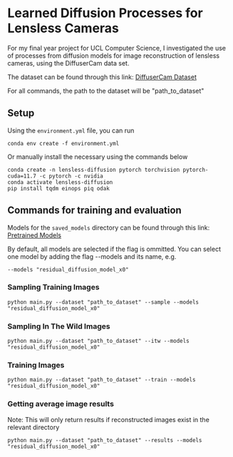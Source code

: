 # Learned Diffusion Processes for Lensless Cameras

For my final year project for UCL Computer Science, I investigated the use of processes from diffusion models for image reconstruction of lensless cameras, using the DiffuserCam data set.

The dataset can be found through this link: [DiffuserCam Dataset](https://waller-lab.github.io/LenslessLearning/dataset.html)

For all commands, the path to the dataset will be "path_to_dataset"

## Setup

Using the `environment.yml` file, you can run

    conda env create -f environment.yml

Or manually install the necessary using the commands below

    conda create -n lensless-diffusion pytorch torchvision pytorch-cuda=11.7 -c pytorch -c nvidia
    conda activate lensless-diffusion
    pip install tqdm einops piq odak

## Commands for training and evaluation

Models for the `saved_models` directory can be found through this link: [Pretrained Models](https://liveuclac-my.sharepoint.com/:f:/g/personal/zcabson_ucl_ac_uk/Ej6XsdayLeRBsxO2p0V5eOUBsX9xyfb5c_mxJx5JvMoLPQ?e=flLKQ3)

By default, all models are selected if the flag is ommitted. You can select one model by adding the flag --models and its name, e.g.

    --models "residual_diffusion_model_x0"

### Sampling Training Images

    python main.py --dataset "path_to_dataset" --sample --models "residual_diffusion_model_x0"

### Sampling In The Wild Images

    python main.py --dataset "path_to_dataset" --itw --models "residual_diffusion_model_x0"

### Training Images

    python main.py --dataset "path_to_dataset" --train --models "residual_diffusion_model_x0"

### Getting average image results

Note: This will only return results if reconstructed images exist in the relevant directory

    python main.py --dataset "path_to_dataset" --results --models "residual_diffusion_model_x0"
